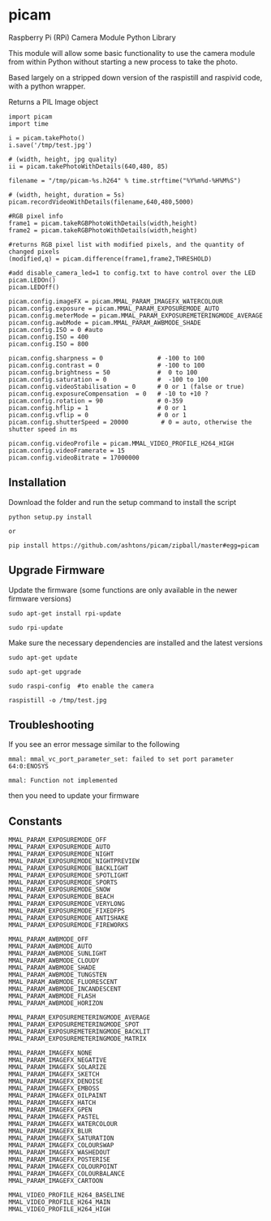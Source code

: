 picam
=====

Raspberry Pi (RPi) Camera Module Python Library


This module will allow some basic functionality to use the camera module from within Python without starting a new process to take the photo.

Based largely on a stripped down version of the raspistill and raspivid code, with a python wrapper.

Returns a PIL Image object


    import picam
    import time
    
    i = picam.takePhoto()
    i.save('/tmp/test.jpg')
    
    # (width, height, jpg quality)
    ii = picam.takePhotoWithDetails(640,480, 85) 
    
    filename = "/tmp/picam-%s.h264" % time.strftime("%Y%m%d-%H%M%S")
    
    # (width, height, duration = 5s)
    picam.recordVideoWithDetails(filename,640,480,5000) 
    
    #RGB pixel info
    frame1 = picam.takeRGBPhotoWithDetails(width,height)
    frame2 = picam.takeRGBPhotoWithDetails(width,height)
    
    #returns RGB pixel list with modified pixels, and the quantity of changed pixels
    (modified,q) = picam.difference(frame1,frame2,THRESHOLD)
    
    #add disable_camera_led=1 to config.txt to have control over the LED
    picam.LEDOn()
    picam.LEDOff()
    
    picam.config.imageFX = picam.MMAL_PARAM_IMAGEFX_WATERCOLOUR
    picam.config.exposure = picam.MMAL_PARAM_EXPOSUREMODE_AUTO
    picam.config.meterMode = picam.MMAL_PARAM_EXPOSUREMETERINGMODE_AVERAGE
    picam.config.awbMode = picam.MMAL_PARAM_AWBMODE_SHADE
    picam.config.ISO = 0 #auto
    picam.config.ISO = 400
    picam.config.ISO = 800
    
    picam.config.sharpness = 0               # -100 to 100
    picam.config.contrast = 0                # -100 to 100
    picam.config.brightness = 50             #  0 to 100
    picam.config.saturation = 0              #  -100 to 100
    picam.config.videoStabilisation = 0      # 0 or 1 (false or true)
    picam.config.exposureCompensation  = 0   # -10 to +10 ?
    picam.config.rotation = 90               # 0-359
    picam.config.hflip = 1                   # 0 or 1
    picam.config.vflip = 0                   # 0 or 1
    picam.config.shutterSpeed = 20000         # 0 = auto, otherwise the shutter speed in ms
    
    picam.config.videoProfile = picam.MMAL_VIDEO_PROFILE_H264_HIGH
    picam.config.videoFramerate = 15
    picam.config.videoBitrate = 17000000
    
    
Installation
------------
Download the  folder and run the setup command to install the script

    python setup.py install
    
    or

    pip install https://github.com/ashtons/picam/zipball/master#egg=picam


Upgrade Firmware
----------------
Update the firmware (some functions are only available in the newer firmware versions)
    
    sudo apt-get install rpi-update
    
    sudo rpi-update
    
    
Make sure the necessary dependencies are installed and the latest versions

    sudo apt-get update
    
    sudo apt-get upgrade
    
    sudo raspi-config  #to enable the camera
    
    raspistill -o /tmp/test.jpg
    
    
Troubleshooting
---------------
If you see an error message similar to the following

    mmal: mmal_vc_port_parameter_set: failed to set port parameter 64:0:ENOSYS
    
    mmal: Function not implemented
    
then you need to update your firmware

Constants
------------
    MMAL_PARAM_EXPOSUREMODE_OFF
    MMAL_PARAM_EXPOSUREMODE_AUTO
    MMAL_PARAM_EXPOSUREMODE_NIGHT
    MMAL_PARAM_EXPOSUREMODE_NIGHTPREVIEW
    MMAL_PARAM_EXPOSUREMODE_BACKLIGHT
    MMAL_PARAM_EXPOSUREMODE_SPOTLIGHT
    MMAL_PARAM_EXPOSUREMODE_SPORTS
    MMAL_PARAM_EXPOSUREMODE_SNOW
    MMAL_PARAM_EXPOSUREMODE_BEACH
    MMAL_PARAM_EXPOSUREMODE_VERYLONG
    MMAL_PARAM_EXPOSUREMODE_FIXEDFPS
    MMAL_PARAM_EXPOSUREMODE_ANTISHAKE
    MMAL_PARAM_EXPOSUREMODE_FIREWORKS

    MMAL_PARAM_AWBMODE_OFF
    MMAL_PARAM_AWBMODE_AUTO
    MMAL_PARAM_AWBMODE_SUNLIGHT
    MMAL_PARAM_AWBMODE_CLOUDY
    MMAL_PARAM_AWBMODE_SHADE
    MMAL_PARAM_AWBMODE_TUNGSTEN
    MMAL_PARAM_AWBMODE_FLUORESCENT
    MMAL_PARAM_AWBMODE_INCANDESCENT
    MMAL_PARAM_AWBMODE_FLASH
    MMAL_PARAM_AWBMODE_HORIZON   

    MMAL_PARAM_EXPOSUREMETERINGMODE_AVERAGE
    MMAL_PARAM_EXPOSUREMETERINGMODE_SPOT
    MMAL_PARAM_EXPOSUREMETERINGMODE_BACKLIT
    MMAL_PARAM_EXPOSUREMETERINGMODE_MATRIX     

    MMAL_PARAM_IMAGEFX_NONE
    MMAL_PARAM_IMAGEFX_NEGATIVE
    MMAL_PARAM_IMAGEFX_SOLARIZE
    MMAL_PARAM_IMAGEFX_SKETCH
    MMAL_PARAM_IMAGEFX_DENOISE
    MMAL_PARAM_IMAGEFX_EMBOSS
    MMAL_PARAM_IMAGEFX_OILPAINT
    MMAL_PARAM_IMAGEFX_HATCH
    MMAL_PARAM_IMAGEFX_GPEN
    MMAL_PARAM_IMAGEFX_PASTEL
    MMAL_PARAM_IMAGEFX_WATERCOLOUR
    MMAL_PARAM_IMAGEFX_BLUR
    MMAL_PARAM_IMAGEFX_SATURATION
    MMAL_PARAM_IMAGEFX_COLOURSWAP
    MMAL_PARAM_IMAGEFX_WASHEDOUT
    MMAL_PARAM_IMAGEFX_POSTERISE
    MMAL_PARAM_IMAGEFX_COLOURPOINT
    MMAL_PARAM_IMAGEFX_COLOURBALANCE
    MMAL_PARAM_IMAGEFX_CARTOON  
    
    MMAL_VIDEO_PROFILE_H264_BASELINE
    MMAL_VIDEO_PROFILE_H264_MAIN
    MMAL_VIDEO_PROFILE_H264_HIGH
    
